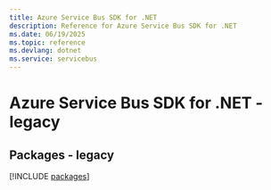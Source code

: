 ```yaml
---
title: Azure Service Bus SDK for .NET
description: Reference for Azure Service Bus SDK for .NET
ms.date: 06/19/2025
ms.topic: reference
ms.devlang: dotnet
ms.service: servicebus
---
```

# Azure Service Bus SDK for .NET - legacy
## Packages - legacy
[!INCLUDE [packages](service-bus-index.md)]